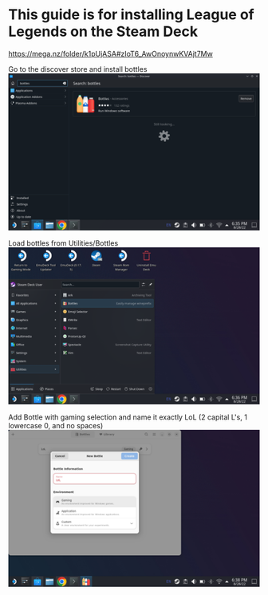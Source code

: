# This guide is for installing League of Legends on the Steam Deck

https://mega.nz/folder/k1pUjASA#zIoT6_AwOnoynwKVAjt7Mw

Go to the discover store and install bottles
![Bottles in Discover Store](./ScreenShots/DiscoverBottles.png)

Load bottles from Utilities/Bottles
![Steam Menu bottles shortcut](./ScreenShots/FoundInUtilitiesBottles.png)

Add Bottle with gaming selection and name it exactly LoL (2 capital L's, 1 lowercase 0, and no spaces)
![Add a bottle called LoL](./ScreenShots/AddBottleLoL.png)



